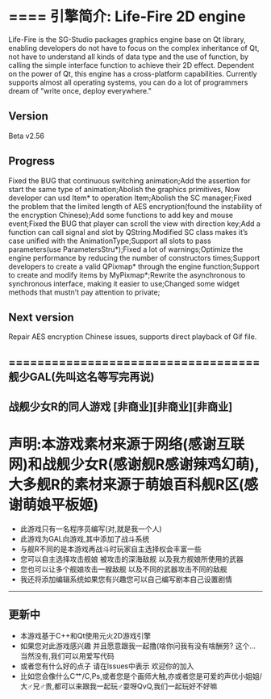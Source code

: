 ====
引擎简介:
﻿Life-Fire 2D engine
===================================
Life-Fire is the SG-Studio packages graphics engine base on Qt library, enabling developers do not have to focus on the complex inheritance of Qt, not have to understand all kinds of data type and the use of function, by calling the simple interface function to achieve their 2D effect. Dependent on the power of Qt, this engine has a cross-platform capabilities. Currently supports almost all operating systems, you can do a lot of programmers dream of "write once, deploy everywhere."

Version
-----------------------------------
Beta v2.56

Progress
-----------------------------------
Fixed the BUG that continuous switching animation;Add the assertion for start the same type of animation;Abolish the graphics primitives, Now developer can usd Item* to operation Item;Abolish the SC manager;Fixed the problem that the limited length of AES encryption(found the instability of the encryption Chinese);Add some functions to add key and mouse event;Fixed the BUG that player can scroll the view with direction key;Add a function can call signal and slot by QString.Modified SC class makes it’s case unified with the AnimationType;Support all slots to pass parameters(use ParametersStru*);Fixed a lot of warnings;Optimize the engine performance by reducing the number of constructors times;Support developers to create a valid QPixmap* through the engine function;Support to create and modify items by MyPixmap*;Rewrite the asynchronous to synchronous interface, making it easier to use;Changed some widget methods that mustn’t pay attention to private;

Next version
-----------------------------------
Repair AES encryption Chinese issues, supports direct playback of Gif file.

===================================
舰少GAL(先叫这名等写完再说)
-----------------------------------
战舰少女R的同人游戏 [非商业][非商业][非商业]
-----------------------------------
# 声明:本游戏素材来源于网络(感谢互联网)和战舰少女R(感谢舰R感谢辣鸡幻萌),大多舰R的素材来源于萌娘百科舰R区(感谢萌娘平板姬)

* 此游戏只有一名程序员编写(对,就是我一个人)
* 此游戏为GAL向游戏,其中添加了战斗系统
* 与舰R不同的是本游戏再战斗时玩家自主选择权会丰富一些
* 您可以自主选择攻击舰娘 被攻击的深海敌舰 以及我方舰娘所使用的武器
* 您也可以让多个舰娘攻击一艘敌舰 以及不同的武器攻击不同的敌舰
* 我还将添加编辑系统如果您有兴趣您可以自己编写剧本自己设置剧情

-----------------------------------

更新中 
-----------------------------------
* 本游戏基于C++和Qt使用元火2D游戏引擎
* 如果您对此游戏感兴趣 并且愿意跟我一起撸(啥你问我有没有啥酬劳? 这个...当然没有,我们可以用爱写代码
* 或者您有什么好的点子 请在lssues中表示 欢迎你的加入
* 比如您会像什么C艹/C,Ps,或者您是个画师大触,亦或者您是可爱的声优小姐姐/大♂兄♂贵,都可以来跟我一起玩♂耍呀QvQ,我们一起玩好不好嘛



